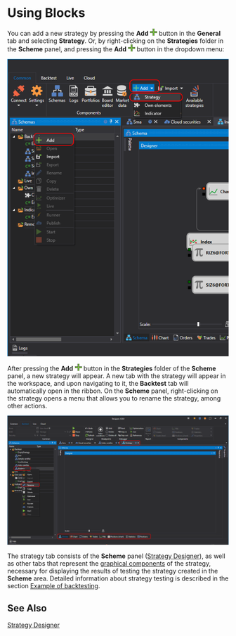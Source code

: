 # Using Blocks

You can add a new strategy by pressing the **Add** ![Designer Panel Circuits 01](../images/Designer_Panel_Circuits_01_button.png) button in the **General** tab and selecting **Strategy**. Or, by right-clicking on the **Strategies** folder in the **Scheme** panel, and pressing the **Add** ![Designer Panel Circuits 01](../images/Designer_Panel_Circuits_01_button.png) button in the dropdown menu:

![Designer The creation of a strategy 00](../images/Designer_creation_of_strategy_00.png)

After pressing the **Add** ![Designer Panel Circuits 01](../images/Designer_Panel_Circuits_01_button.png) button in the **Strategies** folder of the **Scheme** panel, a new strategy will appear. A new tab with the strategy will appear in the workspace, and upon navigating to it, the **Backtest** tab will automatically open in the ribbon. On the **Scheme** panel, right-clicking on the strategy opens a menu that allows you to rename the strategy, among other actions.

![Designer The creation of a strategy 01](../images/Designer_creation_of_strategy_01.png)

The strategy tab consists of the **Scheme** panel ([Strategy Designer](Designer_Designer_schemes_strategies_and_component_elements.md)), as well as other tabs that represent the [graphical components](Designer_Components.md) of the strategy, necessary for displaying the results of testing the strategy created in the **Scheme** area. Detailed information about strategy testing is described in the section [Example of backtesting](Designer_Example_of_backtesting.md).

## See Also

[Strategy Designer](Designer_Designer_schemes_strategies_and_component_elements.md)